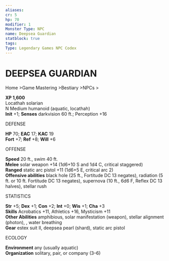 ```yaml
---
aliases: 
cr: 5
hp: 70
modifier: 1
Monster Type: NPC
name: Deepsea Guardian
statblock: true
tags: 
Type: Legendary Games NPC Codex
---
```

# DEEPSEA GUARDIAN
Home >Game Mastering >Bestiary >NPCs >

**XP 1,600**  
Locathah solarian  
N Medium humanoid (aquatic, locathah)  
**Init** +1; **Senses** darkvision 60 ft.; Perception +16

DEFENSE

**HP** 70; **EAC** 17; **KAC** 19  
**Fort** +7; **Ref** +8; **Will** +6

OFFENSE

**Speed** 20 ft., swim 40 ft.  
**Melee** solar weapon +14 (1d6+10 S and 1d4 C, critical staggered)  
**Ranged** static arc pistol +11 (1d6+5 E, critical arc 2)  
**Offensive abilities** black hole (25 ft., Fortitude DC 13 negates), radiation (5 ft. or 10 ft. Fortitude DC 13 negates), supernova (10 ft., 6d6 F, Reflex DC 13 halves), stellar rush

STATISTICS

**Str** +5; **Dex** +1; **Con** +2; **Int** +0; **Wis** +1; **Cha** +3  
**Skills** Acrobatics +11, Athletics +16, Mysticism +11  
**Other Abilities** amphibious, solar manifestation (weapon), stellar alignment (photon), , water breathing  
**Gear** estex suit II, deepsea pearl (shard), static arc pistol

ECOLOGY

**Environment** any (usually aquatic)  
**Organization** solitary, pair, or company (3–6)
